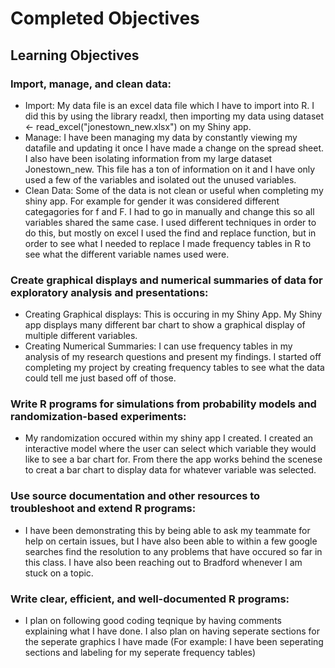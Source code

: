 # Completed Objectives
## Learning Objectives
### Import, manage, and clean data:
- Import: My data file is an excel data file which I have to import into R. I did this by using the library readxl, then importing my data using dataset <- read_excel("jonestown_new.xlsx") on my Shiny app. 
- Manage: I have been managing my data by constantly viewing my datafile and updating it once I have made a change on the spread sheet. I also have been isolating information from my large dataset Jonestown_new. This file has a ton of information on it and I have only used a few of the variables and isolated out the unused variables. 
- Clean Data: Some of the data is not clean or useful when completing my shiny app. For example for gender it was considered different categagories for f and F. I had to go in manually and change this so all variables shared the same case. I used different techniques in order to do this, but mostly on excel I used the find and replace function, but in order to see what I needed to replace I made frequency tables in R to see what the different variable names used were. 
### Create graphical displays and numerical summaries of data for exploratory analysis and presentations:
- Creating Graphical displays: This is occuring in my Shiny App. My Shiny app displays many different bar chart to show a graphical display of multiple different variables. 
- Creating Numerical Summaries: I can use frequency tables in my analysis of my research questions and present my findings. I started off completing my project by creating frequency tables to see what the data could tell me just based off of those. 
### Write R programs for simulations from probability models and randomization-based experiments:
- My randomization occured within my shiny app I created. I created an interactive model where the user can select which variable they would like to see a bar chart for. From there the app works behind the scenese to creat a bar chart to display data for whatever variable was selected.
### Use source documentation and other resources to troubleshoot and extend R programs:
- I have been demonstrating this by being able to ask my teammate for help on certain issues, but I have also been able to within a few google searches find the resolution to any problems that have occured so far in this class. I have also been reaching out to Bradford whenever I am stuck on a topic. 
### Write clear, efficient, and well-documented R programs:
- I plan on following good coding teqnique by having comments explaining what I have done. I also plan on having seperate sections for the seperate graphics I have made (For example: I have been seperating sections and labeling for my seperate frequency tables)

